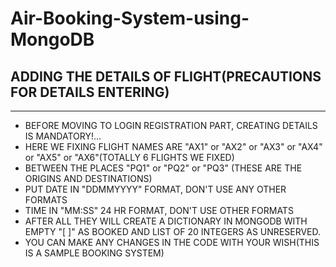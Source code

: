 # Air-Booking-System-using-MongoDB

## ADDING THE DETAILS OF FLIGHT(PRECAUTIONS FOR DETAILS ENTERING)
----------------------------------------------------------------------------------------------------------
* BEFORE MOVING TO LOGIN REGISTRATION PART, CREATING DETAILS IS MANDATORY!...
* HERE WE FIXING FLIGHT NAMES ARE "AX1" or "AX2" or "AX3" or "AX4" or "AX5" or "AX6"(TOTALLY 6 FLIGHTS WE FIXED)
* BETWEEN THE PLACES "PQ1" or "PQ2" or "PQ3" (THESE ARE THE ORIGINS AND DESTINATIONS)
* PUT DATE IN "DDMMYYYY" FORMAT, DON'T USE ANY OTHER FORMATS
* TIME IN "MM:SS" 24 HR FORMAT, DON'T USE OTHER FORMATS
* AFTER ALL THEY WILL CREATE A DICTIONARY IN MONGODB WITH EMPTY "[ ]" AS BOOKED AND LIST OF 20 INTEGERS AS UNRESERVED.
* YOU CAN MAKE ANY CHANGES IN THE CODE WITH YOUR WISH(THIS IS A SAMPLE BOOKING SYSTEM)
